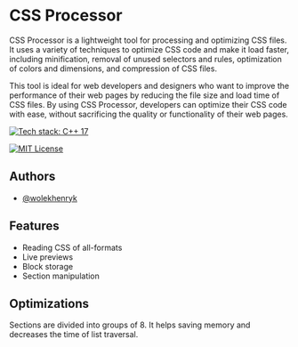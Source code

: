 
# CSS Processor

CSS Processor is a lightweight tool for processing and optimizing CSS files. It uses a variety of techniques to optimize CSS code and make it load faster, including minification, removal of unused selectors and rules, optimization of colors and dimensions, and compression of CSS files.

This tool is ideal for web developers and designers who want to improve the performance of their web pages by reducing the file size and load time of CSS files. By using CSS Processor, developers can optimize their CSS code with ease, without sacrificing the quality or functionality of their web pages.



[![Tech stack: C++ 17](https://img.shields.io/badge/Tech%20stack-C%2B%2B-blue.svg)](https://en.wikipedia.org/wiki/C%2B%2B)

[![MIT License](https://img.shields.io/badge/License-MIT-green.svg)](https://choosealicense.com/licenses/mit/)


## Authors

- [@wolekhenryk](https://www.github.com/wolekhenryk)


## Features

- Reading CSS of all-formats
- Live previews
- Block storage
- Section manipulation


## Optimizations

Sections are divided into groups of 8. It helps saving memory and decreases the time of list traversal.

